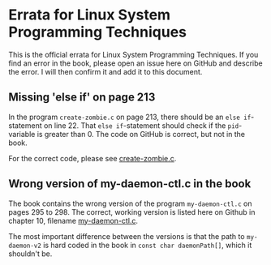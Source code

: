 # Errata for Linux System Programming Techniques
This is the official errata for Linux System Programming Techniques. If you
find an error in the book, please open an issue here on GitHub and describe the
error. I will then confirm it and add it to this document.

## Missing 'else if' on page 213
In the program `create-zombie.c` on page 213, there should be an `else
if`-statement on line 22. That `else if`-statement should check if the
`pid`-variable is greater than 0. The code on GitHub is correct, but not in the
book.

For the correct code, please see
[create-zombie.c](https://github.com/PacktPublishing/Linux-System-Programming-Techniques/blob/master/ch6/create-zombie.c).

## Wrong version of my-daemon-ctl.c in the book
The book contains the wrong version of the program `my-daemon-ctl.c` on pages
295 to 298. The correct, working version is listed here on Github in
chapter 10, filename
[my-daemon-ctl.c](https://github.com/PacktPublishing/Linux-System-Programming-Techniques/blob/master/ch10/my-daemon-ctl.c).

The most important difference between the versions is that the path to
`my-daemon-v2` is hard coded in the book in `const char daemonPath[]`, which it
shouldn't be.



